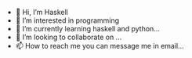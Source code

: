 - 👋 Hi, I’m Haskell
- 👀 I’m interested in programming
- 🌱 I’m currently learning haskell and python...
- 💞️ I’m looking to collaborate on ...
- 📫 How to reach me you can message me in email...

<!---
notdenzel/notdenzel is a ✨ special ✨ repository because its `README.md` (this file) appears on your GitHub profile.
You can click the Preview link to take a look at your changes.
--->
